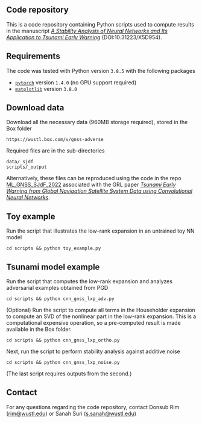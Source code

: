 ## Code repository 

This is a code repository containing Python scripts used to compute results in
the manuscript [*A Stability Analysis of Neural Networks and Its Application to
Tsunami Early Warning*](https://doi.org/10.31223/X5D954) (DOI:10.31223/X5D954).

## Requirements

The code was tested with Python version ``3.8.5`` with the following packages

- [``pytorch``](https://pytorch.org) version ``1.4.0`` (no GPU support required)
- [``matplotlib``](https://matplotlib.org) version ``3.8.0``

## Download data

Download all the necessary data (960MB storage required), stored in the Box
folder
```
https://wustl.box.com/v/gnss-adverse
```
Required files are in the sub-directories
```
data/_sjdf
scripts/_output
```
Alternatively, these files can be reproduced using the code in the repo [ML_GNSS_SJdF_2022](https://github.com/dsrim/ML_GNSS_SJdF_2022) associated with the GRL paper
[*Tsunami Early Warning from Global Navigation Satellite System Data using Convolutional Neural Networks*](https://doi.org/10.1029/2022GL099511).


## Toy example
Run the script that illustrates the low-rank expansion in an untrained toy NN model
```
cd scripts && python toy_example.py
```

## Tsunami model example

Run the script that computes the low-rank expansion and analyzes adversarial
examples obtained from PGD
```
cd scripts && python cnn_gnss_lxp_adv.py
```
(Optional) Run the script to compute all terms in the Householder expansion to
compute an SVD of the nonlinear part in the low-rank expansion. This is a
computational expensive operation, so a pre-computed result is made available in
the Box folder.
```
cd scripts && python cnn_gnss_lxp_ortho.py
```
Next, run the script to perform stability analysis against additive noise
```
cd scripts && python cnn_gnss_lxp_noise.py
```
(The last script requires outputs from the second.)

## Contact

For any questions regarding the code repository, contact
Donsub Rim (rim@wustl.edu) or Sanah Suri (s.sanah@wustl.edu)